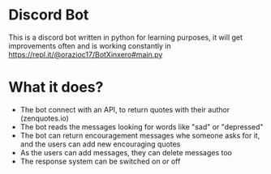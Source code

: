 # Discord Bot
This is a discord bot written in python for learning purposes, it will get improvements often and is working constantly in https://repl.it/@orazioc17/BotXinxero#main.py

# What it does?

* The bot connect with an API, to return quotes with their author (zenquotes.io)
* The bot reads the messages looking for words like "sad" or "depressed"
* The bot can return encouragement messages whe someone asks for it, and the users can add new encouraging quotes
* As the users can add messages, they can delete messages too
* The response system can be switched on or off
